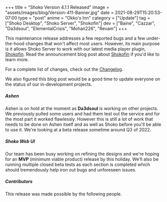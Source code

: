 +++
title = "Shoko Version 4.1.1 Released"
image = "assets/images/blog/Version-411-Banner.jpg"
date = 2021-08-29T15:20:53-07:00
type = "post"
anime = "Okko's Inn"
category = ["Update"]
tag = ["Shoko Desktop", "Shoko Server", "Shokofin"]
dev = ["Baine", "Cazzar", "Da3dsoul", "ElementalCrisis", "Mohan226", "Revam"]
+++

This maintenance release addresses a few reported bugs and a few under-the-hood changes that won't affect most users. However, its main purpose is it allows Shoko Server to work with our latest media player plugin, [Shokofin](https://shokoanime.com/blog/tag/shokofin/). Read the announcement blog post about [Shokofin](https://shokoanime.com/blog/hello-shokofin/) if you'd like to learn more. 

For a complete list of changes, check out the [Changelog](https://docs.shokoanime.com/changelog/).

We also figured this blog post would be a good time to update everyone on the status of our in-development projects. 

##### Ashen 

Ashen is on hold at the moment as **Da3dsoul** is working on other projects. We previously pulled some users and had them test out the service and for the most part it worked flawlessly. However this is still a lot of work that needs to be done on Ashen itself and as well as Shoko before you'll be able to use it. We're looking at a beta release sometime around Q3 of 2022.

##### Shoko Web UI 

Our team has been busy working on refining the designs and we're hoping for an **MVP** (minimum viable product) release by this holiday. We'll also be running multiple closed beta tests as each section is completed which should tremendously help iron out bugs and unforeseen issues. 

##### Contributors

This release was made possible by the following people.

